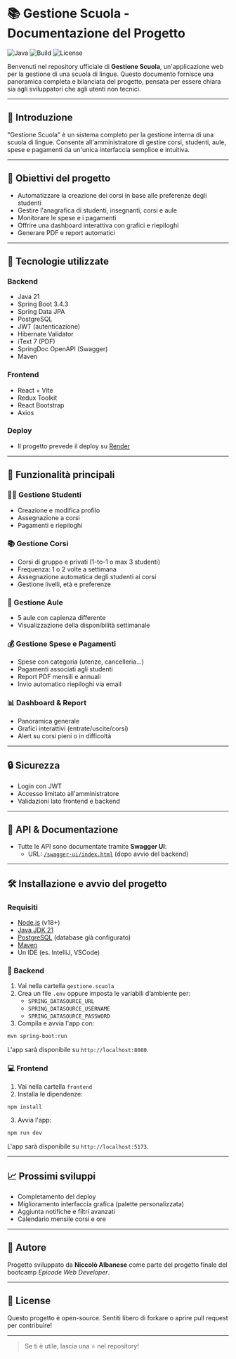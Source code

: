 # 📚 Gestione Scuola - Documentazione del Progetto

![Java](https://img.shields.io/badge/Java-21-blue.svg)
![Build](https://img.shields.io/badge/build-passing-brightgreen.svg)
![License](https://img.shields.io/badge/license-MIT-lightgrey.svg)

Benvenuti nel repository ufficiale di **Gestione Scuola**, un'applicazione web per la gestione di una scuola di lingue. Questo documento fornisce una panoramica completa e bilanciata del progetto, pensata per essere chiara sia agli sviluppatori che agli utenti non tecnici.

---

## 🚀 Introduzione
"Gestione Scuola" è un sistema completo per la gestione interna di una scuola di lingue. Consente all'amministratore di gestire corsi, studenti, aule, spese e pagamenti da un'unica interfaccia semplice e intuitiva.

---

## 🎯 Obiettivi del progetto
- Automatizzare la creazione dei corsi in base alle preferenze degli studenti
- Gestire l'anagrafica di studenti, insegnanti, corsi e aule
- Monitorare le spese e i pagamenti
- Offrire una dashboard interattiva con grafici e riepiloghi
- Generare PDF e report automatici

---

## 🧰 Tecnologie utilizzate

### Backend
- Java 21
- Spring Boot 3.4.3
- Spring Data JPA
- PostgreSQL
- JWT (autenticazione)
- Hibernate Validator
- iText 7 (PDF)
- SpringDoc OpenAPI (Swagger)
- Maven

### Frontend
- React + Vite
- Redux Toolkit
- React Bootstrap
- Axios

### Deploy
- Il progetto prevede il deploy su [Render](https://render.com)

---

## 🔑 Funzionalità principali

### 👨‍🎓 Gestione Studenti
- Creazione e modifica profilo
- Assegnazione a corsi
- Pagamenti e riepiloghi

### 📚 Gestione Corsi
- Corsi di gruppo e privati (1-to-1 o max 3 studenti)
- Frequenza: 1 o 2 volte a settimana
- Assegnazione automatica degli studenti ai corsi
- Gestione livelli, età e preferenze

### 🏫 Gestione Aule
- 5 aule con capienza differente
- Visualizzazione della disponibilità settimanale

### 💰 Gestione Spese e Pagamenti
- Spese con categoria (utenze, cancelleria...)
- Pagamenti associati agli studenti
- Report PDF mensili e annuali
- Invio automatico riepiloghi via email

### 📊 Dashboard & Report
- Panoramica generale
- Grafici interattivi (entrate/uscite/corsi)
- Alert su corsi pieni o in difficoltà

---

## 🔒 Sicurezza
- Login con JWT
- Accesso limitato all'amministratore
- Validazioni lato frontend e backend

---

## 🧪 API & Documentazione
- Tutte le API sono documentate tramite **Swagger UI**:
  - URL: [`/swagger-ui/index.html`](http://localhost:8080/swagger-ui/index.html) (dopo avvio del backend)

---

## 🛠️ Installazione e avvio del progetto

### Requisiti
- [Node.js](https://nodejs.org/) (v18+)
- [Java JDK 21](https://adoptium.net/)
- [PostgreSQL](https://www.postgresql.org/) (database già configurato)
- [Maven](https://maven.apache.org/)
- Un IDE (es. IntelliJ, VSCode)

### 🔧 Backend
1. Vai nella cartella `gestione.scuola`
2. Crea un file `.env` oppure imposta le variabili d’ambiente per:
   - `SPRING_DATASOURCE_URL`
   - `SPRING_DATASOURCE_USERNAME`
   - `SPRING_DATASOURCE_PASSWORD`
3. Compila e avvia l'app con:

```bash
mvn spring-boot:run
```

L'app sarà disponibile su `http://localhost:8080`.

### 💻 Frontend
1. Vai nella cartella `frontend`
2. Installa le dipendenze:

```bash
npm install
```

3. Avvia l'app:

```bash
npm run dev
```

L'app sarà disponibile su `http://localhost:5173`.

---

## 📈 Prossimi sviluppi
- Completamento del deploy
- Miglioramento interfaccia grafica (palette personalizzata)
- Aggiunta notifiche e filtri avanzati
- Calendario mensile corsi e ore

---

## 👤 Autore
Progetto sviluppato da **Niccolò Albanese** come parte del progetto finale del bootcamp *Epicode Web Developer*.

---

## 📄 License
Questo progetto è open-source. Sentiti libero di forkare o aprire pull request per contribuire!

---

> Se ti è utile, lascia una ⭐ nel repository!

